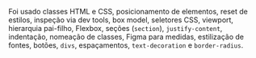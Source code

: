 Foi usado classes HTML e CSS, posicionamento de elementos, reset de estilos, inspeção via dev tools, box model, seletores CSS, viewport, hierarquia pai-filho, Flexbox, seções (`section`), `justify-content`, indentação, nomeação de classes, Figma para medidas, estilização de fontes, botões, `divs`, espaçamentos, `text-decoration` e `border-radius`.
